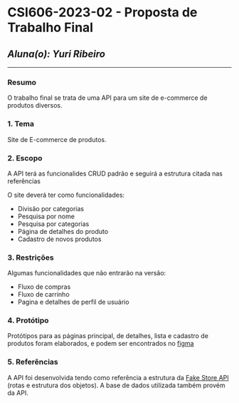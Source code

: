 # **CSI606-2023-02 - Proposta de Trabalho Final**

## *Aluna(o): Yuri Ribeiro*

--------------

<!-- Descrever um resumo sobre o trabalho. -->

### Resumo

  O trabalho final se trata de uma API para um site de e-commerce de produtos diversos.

<!-- Apresentar o tema. -->
### 1. Tema

  Site de E-commerce de produtos.

<!-- Descrever e limitar o escopo da aplicação. -->
### 2. Escopo

A API terá as funcionalides CRUD padrão e seguirá a estrutura citada nas referências

  O site deverá ter como funcionalidades:

  * Divisão por categorias
  * Pesquisa por nome
  * Pesquisa por categorias
  * Página de detalhes do produto
  * Cadastro de novos produtos

<!-- Apresentar restrições de funcionalidades e de escopo. -->
### 3. Restrições

  Algumas funcionalidades que não entrarão na versão:

  * Fluxo de compras
  * Fluxo de carrinho
  * Pagina e detalhes de perfil de usuário

<!-- Construir alguns protótipos para a aplicação, disponibilizá-los no Github e descrever o que foi considerado. //-->
### 4. Protótipo

  Protótipos para as páginas principal, de detalhes, lista e cadastro de produtos foram elaborados, e podem ser encontrados no <a href="https://www.figma.com/file/fd8OmfpoqLpvHTMjsnC4Ld/E-Commerce-Plant-Shop?type=design&node-id=552%3A103&mode=design&t=voXgr8O6I2rTzkGR-1" target="_blank">figma</a>


### 5. Referências

  A API foi desenvolvida tendo como referência a estrutura da <a href="https://fakestoreapi.com/" target="_blank">Fake Store API</a> (rotas e estrutura dos objetos). A base de dados utilizada também provém da API.